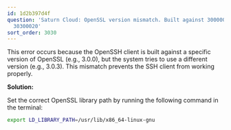 ```yaml
---
id: 1d2b397d4f
question: 'Saturn Cloud: OpenSSL version mismatch. Built against 30000020, you have
  30300020'
sort_order: 3030
---
```


This error occurs because the OpenSSH client is built against a specific version of OpenSSL (e.g., 3.0.0), but the system tries to use a different version (e.g., 3.0.3). This mismatch prevents the SSH client from working properly.

**Solution:**

Set the correct OpenSSL library path by running the following command in the terminal:

```bash
export LD_LIBRARY_PATH=/usr/lib/x86_64-linux-gnu
```
